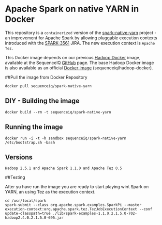 Apache Spark on native YARN in Docker
==========

This repository is a `containerized` version of the [spark-native-yarn](https://github.com/hortonworks/spark-native-yarn) project - an improvement for Apache Spark by allowing pluggable execution contexts introduced with the [SPARK-3561](https://issues.apache.org/jira/browse/SPARK-3561) JIRA. The new execution context is `Apache Tez`.

This Docker image depends on our previous [Hadoop Docker](https://github.com/sequenceiq/hadoop-docker) image, available at the SequenceIQ [GitHub](https://github.com/sequenceiq) page. The base Hadoop Docker image is also available as an official [Docker image](https://registry.hub.docker.com/u/sequenceiq/hadoop-docker/) (sequenceiq/hadoop-docker).

##Pull the image from Docker Repository
```
docker pull sequenceiq/spark-native-yarn
```

## DIY - Building the image
```
docker build --rm -t sequenceiq/spark-native-yarn
```

## Running the image
```
docker run -i -t -h sandbox sequenceiq/spark-native-yarn /etc/bootstrap.sh -bash
```

## Versions
```
Hadoop 2.5.1 and Apache Spark 1.1.0 and Apache Tez 0.5

```

##Testing

After yu have run the image you are ready to start playing wint Spark on YARN, an using Tez as the execution context.

```
cd /usr/local/spark
spark-submit --class org.apache.spark.examples.SparkPi --master execution-context:org.apache.spark.tez.TezJobExecutionContext --conf update-classpath=true ./lib/spark-examples-1.1.0.2.1.5.0-702-hadoop2.4.0.2.1.5.0-695.jar
```

